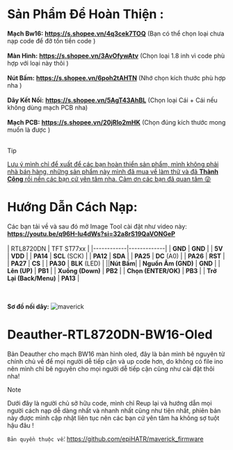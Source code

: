 # Sản Phẩm Để Hoàn Thiện :
**Mạch Bw16:** **https://s.shopee.vn/4q3cek7TOQ** (Bạn có thể chọn loại chưa nạp code để đỡ tốn tiền code )<br/> <br/>
**Màn Hình:** **https://s.shopee.vn/3AvOfywAtv** (Chọn loại 1.8 inh vì code phù hợp với loại này thôi )<br/>  <br/>
**Nút Bấm:** **https://s.shopee.vn/6poh2tAHTN** (Nhớ chọn kích thước phù hợp nha )<br/>  <br/>
**Dây Kết Nối:** **https://s.shopee.vn/5AgT43AhBL** (Chọn loại Cái + Cái nếu không dùng mạch PCB nha)   <br/>  <br/>
**Mạch PCB:** **https://s.shopee.vn/20jRIo2mHK** (Chọn đúng kích thước mong muốn là được )<br/>  <br/>
> [!TIP]
<ins> Lưu ý mình chỉ để xuất để các bạn hoàn thiển sản phẩm, mình không phải nhà bán hàng, những sản phẩm này mình đã mua về làm thử và đã **Thành Công** rồi nền các bạn cứ yên tâm nha. Cảm ơn các bạn đã quan tâm 😜 
# Hướng Dẫn Cách Nạp:
Các bạn tải về và sau đó mở Image Tool cài đặt như video này:<br/>
 **https://youtu.be/q96H-Iu4dWs?si=32a8rS19QaVONGeP** <br/> <br/>
| RTL8720DN  | TFT ST77xx  |
|------------|-------------|
| **GND** | **GND** |
| **5V** | **VDD** |
| **PA14** | **SCL** (SCK) |
| **PA12** | **SDA** |
| **PA25** | **DC** (A0) |
| **PA26** | **RST** |
| **PA27** | **CS** |
| **PA30** | **BLK** (LED) |
||**Nút Bấm**|
| **Nguồn Âm (GND)** | **GND** |
| **Lên (UP)** | **PB1** |
| **Xuống (Down)** | **PB2** |
| **Chọn (ENTER/OK)** | **PB3** |
| **Trở Lại (Back/Menu)** | **PA13** |



<br/><br/>
**Sơ đồ nối dây:**
![maverick](https://github.com/user-attachments/assets/4b7dc109-4899-4713-8037-f9377aa12f2b)




# Deauther-RTL8720DN-BW16-Oled
Bản Deauther cho mạch BW16 màn hình oled, đây là bản mình bê nguyên từ chính chủ về để mọi người dễ tiếp cận và up code hơn, do không có file ino nên mình chỉ bê nguyên cho mọi người dễ tiếp cận cũng như cài đặt thôi nha!<br/>

> [!NOTE]
> Dưới đây là người chủ sở hữu code, mình chỉ Reup lại và hướng dẫn mọi người cách nạp dễ dàng nhất và nhanh nhất cũng như tiện nhất, phiên bản này được mình cập nhật liên tục nên các bạn cứ yên tâm ha không sợ tuột hậu đâu !

``Bản quyền thuộc về``: https://github.com/epiHATR/maverick_firmware
